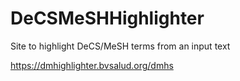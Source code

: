 # DeCSMeSHHighlighter
Site to highlight DeCS/MeSH terms from an input text

https://dmhighlighter.bvsalud.org/dmhs

